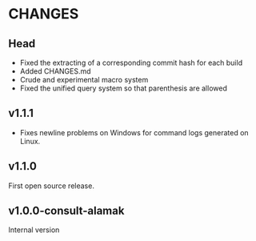 CHANGES
=======


Head
----
 - Fixed the extracting of a corresponding commit hash for each build
 - Added CHANGES.md
 - Crude and experimental macro system
 - Fixed the unified query system so that parenthesis are allowed


v1.1.1
------
 - Fixes newline problems on Windows for command logs generated on Linux.


v1.1.0
------
First open source release.


v1.0.0-consult-alamak
---------------------
Internal version
